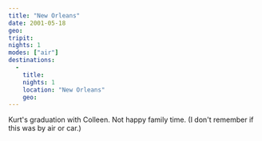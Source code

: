```yaml
---
title: "New Orleans"
date: 2001-05-18
geo:
tripit:
nights: 1
modes: ["air"]
destinations:
  -
    title:
    nights: 1
    location: "New Orleans"
    geo:
---
```


Kurt's graduation with Colleen. Not happy family time. (I don't remember if this was by air or car.)

